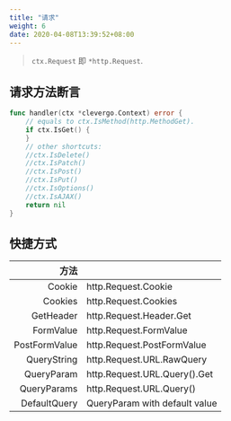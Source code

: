 ```yaml
---
title: "请求"
weight: 6
date: 2020-04-08T13:39:52+08:00
---
```


> `ctx.Request` 即 `*http.Request`.

## 请求方法断言

```go
func handler(ctx *clevergo.Context) error {
	// equals to ctx.IsMethod(http.MethodGet).
	if ctx.IsGet() {
	}
	// other shortcuts:
	//ctx.IsDelete()
	//ctx.IsPatch()
	//ctx.IsPost()
	//ctx.IsPut()
	//ctx.IsOptions()
	//ctx.IsAJAX()
	return nil
}
```

## 快捷方式

| 方法 | |
|---:|---|
| Cookie | http.Request.Cookie |
| Cookies | http.Request.Cookies |
| GetHeader | http.Request.Header.Get |
| FormValue | http.Request.FormValue |
| PostFormValue | http.Request.PostFormValue |
| QueryString | http.Request.URL.RawQuery |
| QueryParam | http.Request.URL.Query().Get |
| QueryParams | http.Request.URL.Query() |
| DefaultQuery | QueryParam with default value |
